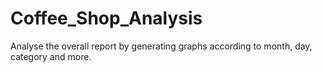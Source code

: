 # Coffee_Shop_Analysis
Analyse the overall report by generating graphs according to month, day, category and more.
